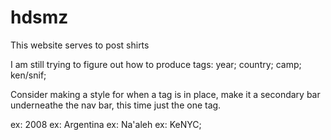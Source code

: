 # hdsmz
This website serves to post shirts

I am still trying to figure out how to produce tags:
year; country; camp; ken/snif;

Consider making a style for when a tag is in place, make it a secondary bar underneathe the nav bar, this time just the one tag.

ex: 2008
ex: Argentina
ex: Na'aleh
ex: KeNYC;
